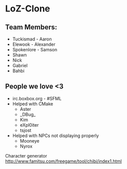 LoZ-Clone
=========
Team Members:
------------------
  - Tuckismad - Aaron
  - Elewook - Alexander
  - Spokenlore - Samson
  - Shawn
  - Nick
  - Gabriel
  - Bahbi

People we love <3
------------------
- irc.boxbox.org - #SFML
 -  Helped with CMake
     - Aster
     - \_DBug_
     - Kim
     - eXpl0iter
     - tsjost
 -  Helped with NPCs not displaying properly
     - Mooneye
     - Nyrox

	 
	 
Character generator
http://www.famitsu.com/freegame/tool/chibi/index1.html
